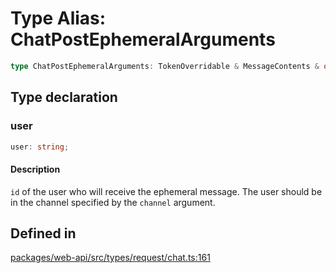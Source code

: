 # Type Alias: ChatPostEphemeralArguments

```ts
type ChatPostEphemeralArguments: TokenOverridable & MessageContents & object & Authorship & Parse & LinkNames & Partial<ThreadTS>;
```

## Type declaration

### user

```ts
user: string;
```

#### Description

`id` of the user who will receive the ephemeral message.
The user should be in the channel specified by the `channel` argument.

## Defined in

[packages/web-api/src/types/request/chat.ts:161](https://github.com/slackapi/node-slack-sdk/blob/main/packages/web-api/src/types/request/chat.ts#L161)
